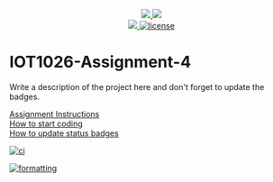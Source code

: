 <p align="center">
	<a href="https://github.com/chongin/IOT1026-Assignment-4/actions/workflows/ci.yml">
    <img src="https://github.com/chongin/IOT1026-Assignment-4/actions/workflows/ci.yml/badge.svg"/>
    </a>
	<a href="https://github.com/chongin/IOT1026-Assignment-4/actions/workflows/formatting.yml">
    <img src="https://github.com/chongin/IOT1026-Assignment-4/actions/workflows/formatting.yml/badge.svg"/>
	<br/>
    <a href="https://codecov.io/gh/chongin/IOT1026-Assignment-4" > 
    <img src="https://codecov.io/gh/chongin/IOT1026-Assignment-4/branch/main/graph/badge.svg?token=JS0857X5JD"/> 
	<img title="MIT License" alt="license" src="https://img.shields.io/badge/license-MIT-informational?style=flat-square">	
    </a>
</p>

# IOT1026-Assignment-4
Write a description of the project here and don't forget to update the badges.  

[Assignment Instructions](docs/instructions.md)  
[How to start coding](docs/how-to-use.md)  
[How to update status badges](docs/how-to-update-badges.md)


[![ci](https://github.com/chongin/IOT1026-Assignment-4/actions/workflows/ci.yml/badge.svg)](https://github.com/chongin/IOT1026-Assignment-4/actions/workflows/ci.yml)

[![formatting](https://github.com/chongin/IOT1026-Assignment-4/actions/workflows/formatting.yml/badge.svg)](https://github.com/chongin/IOT1026-Assignment-4/actions/workflows/formatting.yml)